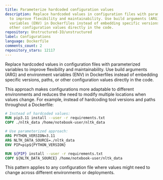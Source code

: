 ```yaml
---
title: Parameterize hardcoded configuration values
description: Replace hardcoded values in configuration files with parameterized variables
  to improve flexibility and maintainability. Use build arguments (ARG) and environment
  variables (ENV) in Dockerfiles instead of embedding specific versions, paths, or
  other configuration values directly in the code.
repository: Unstructured-IO/unstructured
label: Configurations
language: Dockerfile
comments_count: 2
repository_stars: 12117
---
```


Replace hardcoded values in configuration files with parameterized variables to improve flexibility and maintainability. Use build arguments (ARG) and environment variables (ENV) in Dockerfiles instead of embedding specific versions, paths, or other configuration values directly in the code.

This approach makes configurations more adaptable to different environments and reduces the need to modify multiple locations when values change. For example, instead of hardcoding tool versions and paths throughout a Dockerfile:

```dockerfile
# Instead of hardcoded values:
RUN pip3.11 install --user -r requirements.txt
COPY ./nltk_data /home/notebook-user/nltk_data

# Use parameterized approach:
ARG PYTHON_VERSION=3.11
ARG NLTK_DATA_SOURCE=./nltk_data
ENV PIP=pip${PYTHON_VERSION}

RUN ${PIP} install --user -r requirements.txt
COPY ${NLTK_DATA_SOURCE} /home/notebook-user/nltk_data
```

This pattern applies to any configuration file where values might need to change across different environments or deployments.